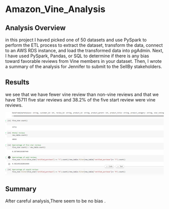 # Amazon_Vine_Analysis

## **Analysis Overview**
in this project I haved picked one of 50 datasets and use PySpark to perform the ETL process to extract the dataset, transform the data, connect to an AWS RDS instance, and load the transformed data into pgAdmin. Next, I have used PySpark, Pandas, or SQL to determine if there is any bias toward favorable reviews from Vine members in your dataset. Then, I wrote a summary of the analysis for Jennifer to submit to the SellBy stakeholders.


## **Results**
we see that we have fewer vine review than non-vine reviews and that we have 15711 five star reviews and 38.2%  of the  five start review were vine reviews.

![](images/ch16.png)


## **Summary**

After careful analysis,There seem to be no bias .
